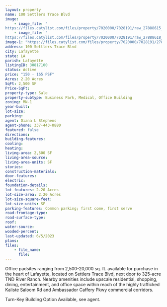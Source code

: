 ```yaml
---
layout: property
name: 100 Settlers Trace Blvd
image:
    - image_file: "https://files.catylist.com/files/property/7020000/7028191/raw_27888615_Flyer__Padsites__100BLK_SETTLERS_TRACE_BLVD_LAFAYETTE.pdf"
    - image_file: "https://files.catylist.com/files/property/7020000/7028191/raw_27888618_100_Blk_Settlers_Site_Plan.pdf"
image-1: "https://files.catylist.com/files/property/7020000/7028191/27883505_Aerial.png"
address: 100 Settlers Trace Blvd
city: Lafayette
state: LA
parish: Lafayette
listingID: 30817100
status: Active
price: "150 - 165 PSF"
Acres: 2.20 Acres
SqFt: 2,500 SF
Price-SqFt:
property-type: Sale
property-subtype: Business Park, Medical, Office Building
zoning: MN-1
year-built:
lot-size:
parking:
agent: Diana L Stephens
agent-phone: 337-443-0880
featured: false
directions:
building-features:
cooling:
heating:
living-area: 2,500 SF
living-area-source:
living-area-units: SF
stories:
construction-materials:
door-features:
electric:
foundation-details:
lot-features: 2.20 Acres
lot-size-area: 2.20 Acres
lot-size-square-feet:
lot-size-units: SF
parking-features: Common parking; first come, first serve
road-frontage-type:
road-surface-type:
roof:
water-source:
wooded-percent:
last-updated: 6/5/2023
plans:
files:
    - file_name:
      file:
---
```

Office padsites ranging from 2,500-20,000 sq. ft. available for purchase in the heart of Lafayette, located on Settlers Trace Blvd, next door to 325-acre TND River Ranch. Nearby amenities include upscale residential, shopping, dining, entertainment, and office space within reach of the highly trafficked Kaliste Saloom Rd and Ambassador Caffery Pkwy commercial corridors. Turn-Key Building Option Available, see agent.
